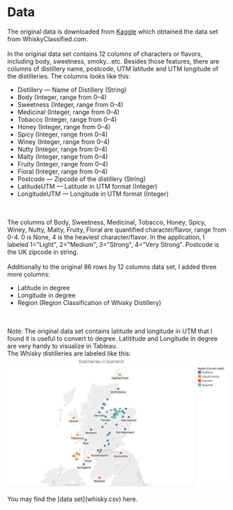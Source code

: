 # Data
The original data is downloaded from <a href="https://www.kaggle.com/koki25ando/scotch-whisky-dataset">Kaggle</a> which obtained the data set from WhiskyClassified.com.
<br><br>
In the original data set contains 12 columns of characters or flavors, including body, sweetness, smoky...etc. Besides those features, there are columns of distillery name, postcode, UTM latitude and UTM longitude of the distilleries. The columns looks like this:
<ul>
	<li>Distillery — Name of Distillery (String)</li>
	<li>Body (Integer, range from 0–4)</li>
	<li>Sweetness (Integer, range from 0–4)</li>
	<li>Medicinal (Integer, range from 0–4)</li>
	<li>Tobacco (Integer, range from 0–4)</li>
	<li>Honey (Integer, range from 0–4)</li>
	<li>Spicy (Integer, range from 0–4)</li>
	<li>Winey (Integer, range from 0–4)</li>
	<li>Nutty (Integer, range from 0–4)</li>
	<li>Malty (Integer, range from 0–4)</li>
	<li>Fruity (Integer, range from 0–4)</li>
	<li>Floral (Integer, range from 0–4)</li>
	<li>Postcode — Zipcode of the distillery (String)</li>
	<li>LatitudeUTM — Latitude in UTM format (Integer)</li>
	<li>LongitudeUTM — Longitude in UTM format (Integer)</li>
</ul>
<br><br>
The columns of Body, Sweetness, Medicinal, Tobacco, Honey, Spicy, Winey, Nutty, Malty, Fruity, Floral are quantified character/flavor, range from 0-4. 0 is None, 4 is the heaviest character/flavor. In the application, I labeled 1="Light", 2="Medium", 3="Strong", 4="Very Strong". Postcode is the UK zipcode in string.
<br><br>
Additionally to the original 86 rows by 12 columns data set, I added three more columns:
<ul>
	<li>Latitude in degree</li>
	<li>Longitude in degree</li>
	<li>Region (Region Classification of Whisky Distillery)</li>
</ul>
<br><br>
Note: The original data set contains latitude and longitude in UTM that I found it is useful to convert to degree. Latititude and Longitude in degree are very handy to visualize in Tableau.
<br>
The Whisky distilleries are labeled like this:
<img src="../Images/WhiskyRegion_correctlabel.jpg">
<br><br>
You may find the [data set](whisky.csv) here.